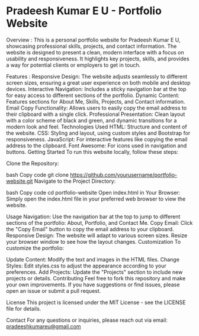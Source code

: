 # Pradeesh Kumar E U - Portfolio Website
Overview :
This is a personal portfolio website for Pradeesh Kumar E U, showcasing professional skills, projects, and contact information. The website is designed to present a clean, modern interface with a focus on usability and responsiveness. It highlights key projects, skills, and provides a way for potential clients or employers to get in touch.

Features :
Responsive Design: The website adjusts seamlessly to different screen sizes, ensuring a great user experience on both mobile and desktop devices.
Interactive Navigation: Includes a sticky navigation bar at the top for easy access to different sections of the portfolio.
Dynamic Content: Features sections for About Me, Skills, Projects, and Contact information.
Email Copy Functionality: Allows users to easily copy the email address to their clipboard with a single click.
Professional Presentation: Clean layout with a color scheme of black and green, and dynamic transitions for a modern look and feel.
Technologies Used
HTML: Structure and content of the website.
CSS: Styling and layout, using custom styles and Bootstrap for responsiveness.
JavaScript: For interactive features like copying the email address to the clipboard.
Font Awesome: For icons used in navigation and buttons.
Getting Started
To run this website locally, follow these steps:

Clone the Repository:

bash
Copy code
git clone https://github.com/yourusername/portfolio-website.git
Navigate to the Project Directory:

bash
Copy code
cd portfolio-website
Open index.html in Your Browser:
Simply open the index.html file in your preferred web browser to view the website.

Usage
Navigation: Use the navigation bar at the top to jump to different sections of the portfolio: About, Portfolio, and Contact Me.
Copy Email: Click the "Copy Email" button to copy the email address to your clipboard.
Responsive Design: The website will adapt to various screen sizes. Resize your browser window to see how the layout changes.
Customization
To customize the portfolio:

Update Content: Modify the text and images in the HTML files.
Change Styles: Edit styles.css to adjust the appearance according to your preferences.
Add Projects: Update the "Projects" section to include new projects or details.
Contributing
Feel free to fork this repository and make your own improvements. If you have suggestions or find issues, please open an issue or submit a pull request.

License
This project is licensed under the MIT License - see the LICENSE file for details.

Contact
For any questions or inquiries, please reach out via email: pradeeshkumareu@gmail.com
